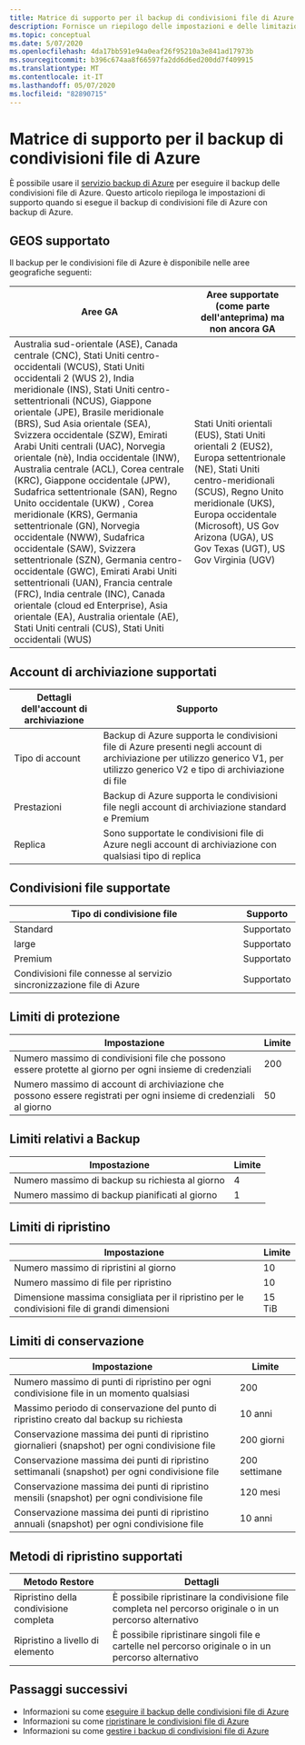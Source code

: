 ```yaml
---
title: Matrice di supporto per il backup di condivisioni file di Azure
description: Fornisce un riepilogo delle impostazioni e delle limitazioni di supporto per il backup di condivisioni file di Azure.
ms.topic: conceptual
ms.date: 5/07/2020
ms.openlocfilehash: 4da17bb591e94a0eaf26f95210a3e841ad17973b
ms.sourcegitcommit: b396c674aa8f66597fa2dd6d6ed200dd7f409915
ms.translationtype: MT
ms.contentlocale: it-IT
ms.lasthandoff: 05/07/2020
ms.locfileid: "82890715"
---
```

# <a name="support-matrix-for-azure-file-share-backup"></a>Matrice di supporto per il backup di condivisioni file di Azure

È possibile usare il [servizio backup di Azure](https://docs.microsoft.com/azure/backup/backup-overview) per eseguire il backup delle condivisioni file di Azure. Questo articolo riepiloga le impostazioni di supporto quando si esegue il backup di condivisioni file di Azure con backup di Azure.

## <a name="supported-geos"></a>GEOS supportato

Il backup per le condivisioni file di Azure è disponibile nelle aree geografiche seguenti:

| Aree GA | Aree supportate (come parte dell'anteprima) ma non ancora GA                                                      |
| ------------------------------------------------------------ | ------------------------------------------------------------ |
| Australia sud-orientale (ASE), Canada centrale (CNC), Stati Uniti centro-occidentali (WCUS), Stati Uniti occidentali 2 (WUS 2), India meridionale (INS), Stati Uniti centro-settentrionali (NCUS), Giappone orientale (JPE), Brasile meridionale (BRS), Sud Asia orientale (SEA), Svizzera occidentale (SZW), Emirati Arabi Uniti centrali (UAC), Norvegia orientale (nè), India occidentale (INW), Australia centrale (ACL), Corea centrale (KRC), Giappone occidentale (JPW), Sudafrica settentrionale (SAN), Regno Unito occidentale (UKW) , Corea meridionale (KRS), Germania settentrionale (GN), Norvegia occidentale (NWW), Sudafrica occidentale (SAW), Svizzera settentrionale (SZN), Germania centro-occidentale (GWC), Emirati Arabi Uniti settentrionali (UAN), Francia centrale (FRC), India centrale (INC), Canada orientale (cloud ed Enterprise), Asia orientale (EA), Australia orientale (AE), Stati Uniti centrali (CUS), Stati Uniti occidentali (WUS)                                                  |  Stati Uniti orientali (EUS), Stati Uniti orientali 2 (EUS2), Europa settentrionale (NE), Stati Uniti centro-meridionali (SCUS), Regno Unito meridionale (UKS), Europa occidentale (Microsoft), US Gov Arizona (UGA), US Gov Texas (UGT), US Gov Virginia (UGV)           |

## <a name="supported-storage-accounts"></a>Account di archiviazione supportati

| Dettagli dell'account di archiviazione | Supporto                                                      |
| ------------------------ | ------------------------------------------------------------ |
| Tipo di account            | Backup di Azure supporta le condivisioni file di Azure presenti negli account di archiviazione per utilizzo generico V1, per utilizzo generico V2 e tipo di archiviazione di file |
| Prestazioni              | Backup di Azure supporta le condivisioni file negli account di archiviazione standard e Premium |
| Replica              | Sono supportate le condivisioni file di Azure negli account di archiviazione con qualsiasi tipo di replica |

## <a name="supported-file-shares"></a>Condivisioni file supportate

| Tipo di condivisione file                                   | Supporto   |
| -------------------------------------------------- | --------- |
| Standard                                           | Supportato |
| large                                              | Supportato |
| Premium                                            | Supportato |
| Condivisioni file connesse al servizio sincronizzazione file di Azure | Supportato |

## <a name="protection-limits"></a>Limiti di protezione

| Impostazione                                                      | Limite |
| ------------------------------------------------------------ | ----- |
| Numero massimo di condivisioni file che possono essere protette al giorno per ogni insieme di credenziali | 200   |
| Numero massimo di account di archiviazione che possono essere registrati per ogni insieme di credenziali al giorno | 50    |

## <a name="backup-limits"></a>Limiti relativi a Backup

| Impostazione                                      | Limite |
| -------------------------------------------- | ----- |
| Numero massimo di backup su richiesta al giorno | 4     |
| Numero massimo di backup pianificati al giorno | 1     |

## <a name="restore-limits"></a>Limiti di ripristino

| Impostazione                                                      | Limite   |
| ------------------------------------------------------------ | ------- |
| Numero massimo di ripristini al giorno                           | 10      |
| Numero massimo di file per ripristino                         | 10      |
| Dimensione massima consigliata per il ripristino per le condivisioni file di grandi dimensioni | 15 TiB |

## <a name="retention-limits"></a>Limiti di conservazione

| Impostazione                                                      | Limite    |
| ------------------------------------------------------------ | -------- |
| Numero massimo di punti di ripristino per ogni condivisione file in un momento qualsiasi | 200      |
| Massimo periodo di conservazione del punto di ripristino creato dal backup su richiesta | 10 anni |
| Conservazione massima dei punti di ripristino giornalieri (snapshot) per ogni condivisione file| 200 giorni |
| Conservazione massima dei punti di ripristino settimanali (snapshot) per ogni condivisione file | 200 settimane |
| Conservazione massima dei punti di ripristino mensili (snapshot) per ogni condivisione file | 120 mesi |
| Conservazione massima dei punti di ripristino annuali (snapshot) per ogni condivisione file | 10 anni |

## <a name="supported-restore-methods"></a>Metodi di ripristino supportati

| Metodo Restore     | Dettagli                                                      |
| ------------------ | ------------------------------------------------------------ |
| Ripristino della condivisione completa | È possibile ripristinare la condivisione file completa nel percorso originale o in un percorso alternativo |
| Ripristino a livello di elemento | È possibile ripristinare singoli file e cartelle nel percorso originale o in un percorso alternativo |

## <a name="next-steps"></a>Passaggi successivi

* Informazioni su come [eseguire il backup delle condivisioni file di Azure](backup-afs.md)
* Informazioni su come [ripristinare le condivisioni file di Azure](restore-afs.md)
* Informazioni su come [gestire i backup di condivisioni file di Azure](manage-afs-backup.md)
